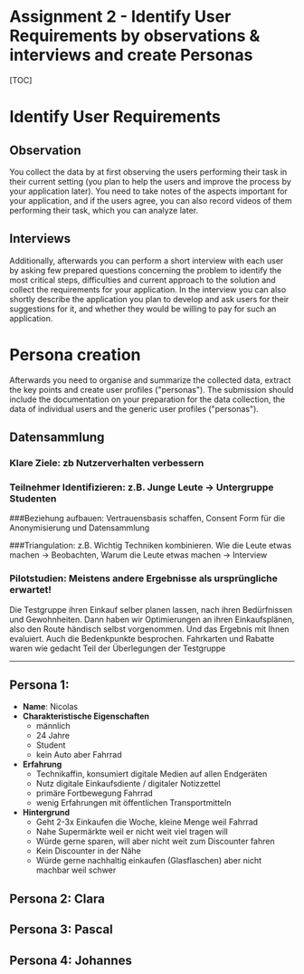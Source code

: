 # Assignment 2  - Identify User Requirements by observations & interviews and create Personas

[TOC]



# Identify User Requirements

## Observation

You collect the data by at first observing the users performing their 
task in their current setting (you plan to help the users and improve 
the process by your application later). You need to take notes of the 
aspects important for your application, and if the users agree, you can 
also record videos of them performing their task, which you can analyze 
later. 

## Interviews

Additionally, afterwards you can perform a short interview with each 
user by asking few prepared questions concerning the problem to identify
the most critical steps, difficulties and current approach to the 
solution and collect the requirements for your application. In the 
interview you can also shortly describe the application you plan to 
develop and ask users for their suggestions for it, and whether they 
would be willing to pay for such an application.

# Persona creation

Afterwards you need to organise and summarize the collected data, 
extract the key points and create user profiles ("personas"). The 
submission should include the documentation on your preparation for the 
data collection, the data of individual users and the generic user 
profiles ("personas"). 

## Datensammlung

### Klare Ziele: zb Nutzerverhalten verbessern

### Teilnehmer Identifizieren: z.B. Junge Leute -> Untergruppe Studenten

###Beziehung aufbauen: Vertrauensbasis schaffen, Consent Form für die Anonymisierung und Datensammlung

###Triangulation: z.B. Wichtig Techniken kombinieren. Wie die Leute etwas machen -> Beobachten, Warum die Leute etwas machen -> Interview

### Pilotstudien: Meistens andere Ergebnisse als ursprüngliche erwartet!

Die Testgruppe ihren Einkauf selber planen lassen, nach ihren Bedürfnissen und Gewohnheiten. Dann haben wir Optimierungen an ihren Einkaufsplänen, also den Route händisch selbst vorgenommen. Und das Ergebnis mit Ihnen evaluiert. Auch die Bedenkpunkte besprochen. Fahrkarten und Rabatte waren wie gedacht Teil der Überlegungen der Testgruppe

-------------------------------------

## Persona 1:

* **Name**: Nicolas
* **Charakteristische Eigenschaften**
  * männlich
  * 24 Jahre
  * Student
  * kein Auto aber Fahrrad
* **Erfahrung**
  * Technikaffin, konsumiert digitale Medien auf allen Endgeräten
  * Nutz digitale Einkaufsdiente / digitaler Notizzettel
  * primäre Fortbewegung Fahrrad
  * wenig Erfahrungen mit öffentlichen Transportmitteln
* **Hintergrund**
  *  Geht 2-3x Einkaufen die Woche, kleine Menge weil Fahrrad
  * Nahe Supermärkte weil er nicht weit viel tragen will
  * Würde gerne sparen, will aber nicht weit zum Discounter fahren
  * Kein Discounter in der Nähe
  * Würde gerne nachhaltig einkaufen (Glasflaschen) aber nicht machbar weil schwer

## Persona 2: Clara

## Persona 3: Pascal

## Persona 4: Johannes